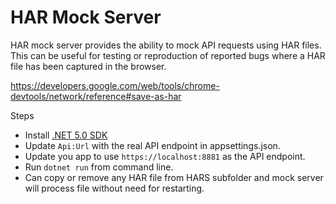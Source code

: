 # HAR Mock Server

HAR mock server provides the ability to mock API requests using HAR files. This can be useful for testing or reproduction of reported bugs where a HAR file has been captured in the browser.

https://developers.google.com/web/tools/chrome-devtools/network/reference#save-as-har

Steps
* Install [.NET 5.0 SDK](https://dotnet.microsoft.com/download/dotnet/5.0)
* Update `Api:Url` with the real API endpoint in appsettings.json.
* Update you app to use `https://localhost:8881` as the API endpoint.
* Run `dotnet run` from command line.
* Can copy or remove any HAR file from HARS subfolder and mock server will process file without need for restarting.
